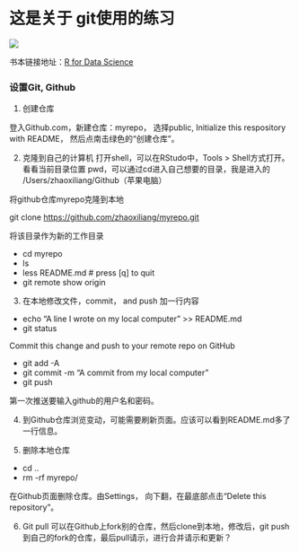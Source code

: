 # 这是关于 git使用的练习

![](https://d33wubrfki0l68.cloudfront.net/b88ef926a004b0fce72b2526b0b5c4413666a4cb/24a30/cover.png)


书本链接地址：[R for Data Science](https://r4ds.had.co.nz)

### 设置Git, Github

1. 创建仓库

登入Github.com，新建仓库：myrepo， 选择public, Initialize this respository with README， 然后点南击绿色的“创建仓库”。

2. 克隆到自己的计算机
 打开shell，可以在RStudo中，Tools > Shell方式打开。
看看当前目录位置 pwd，可以通过cd进入自己想要的目录，我是进入的
/Users/zhaoxiliang/Github（苹果电脑）

将github仓库myrepo克隆到本地


git clone https://github.com/zhaoxiliang/myrepo.git

将该目录作为新的工作目录
 - cd myrepo
 - ls
 - less README.md # press [q] to quit
 - git remote show origin

3. 在本地修改文件，commit， and push
加一行内容

 - echo “A line I wrote on my local computer” >> README.md
 - git status

Commit this change and push to your remote repo on GitHub

 - git add -A
 - git commit -m “A commit from my local computer”
 - git push

第一次推送要输入github的用户名和密码。

4. 到Github仓库浏览变动，可能需要刷新页面。应该可以看到README.md多了一行信息。


5. 删除本地仓库
 - cd ..
 - rm -rf myrepo/

在Github页面删除仓库。由Settings， 向下翻，在最底部点击“Delete this repository”。

6. Git pull
可以在Github上fork别的仓库，然后clone到本地，修改后，git push到自己的fork的仓库，最后pull请示，进行合并请示和更新？
